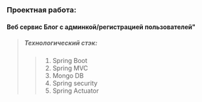 ### Проектная работа:<br/>

#### Веб сервис Блог с админкой/регистрацией пользователей"

> #####  Технологический стэк:
>> 1) Spring Boot
>> 2) Spring MVC
>> 3) Mongo DB
>> 4) Spring security
>> 5) Spring Actuator